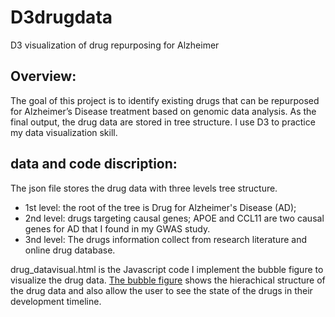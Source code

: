 # D3drugdata
D3 visualization of drug repurposing for Alzheimer

## Overview:

The goal of this project is to identify existing drugs that can be repurposed for Alzheimer’s Disease treatment based on 
genomic data analysis. As the final output, the drug data are stored in tree structure. I use D3 to
practice my data visualization skill.

## data and code discription:

The json file stores the drug data with three levels tree structure. 
* 1st level: the root of the tree is Drug for Alzheimer's Disease (AD);
* 2nd level: drugs targeting causal genes; APOE and CCL11 are two causal genes for AD that I found in my GWAS study.
* 3nd level: The drugs information collect from research literature and online drug database.

drug_datavisual.html is the Javascript code I implement the bubble figure to visualize the drug data. 
[The bubble figure](https://luplatina.github.io/D3drugdata/bubble_datavisual.html) shows the hierachical structure of the drug data and also allow the user to see the state of the drugs in their development timeline.
